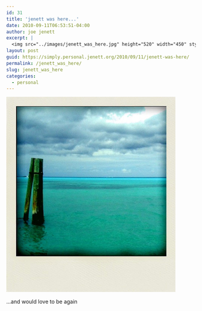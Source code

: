 ```yaml
---
id: 31
title: 'jenett was here...'
date: 2010-09-11T06:53:51-04:00
author: joe jenett
excerpt: |
  <img src="../images/jenett_was_here.jpg" height="520" width="450" style="border:none;" alt="jenett was here"><p class="smaller">...and would love to be again
layout: post
guid: https://simply.personal.jenett.org/2010/09/11/jenett-was-here/
permalink: /jenett_was_here/
slug: jenett_was_here
categories:
  - personal
---
```

<img loading="lazy" src="../images/jenett_was_here.jpg" height="520" width="450" style="border:none;" alt="jenett was here">

<p class="smaller">
  ...and would love to be again
</p>